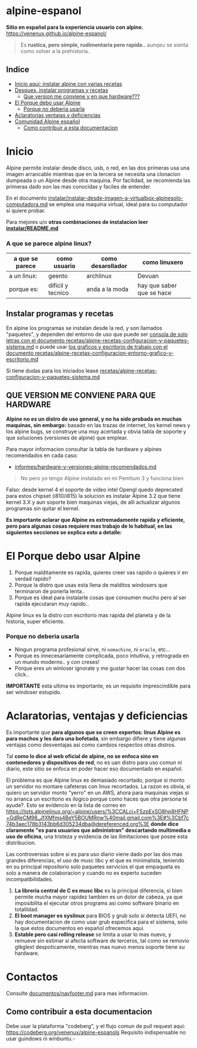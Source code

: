 # alpine-espanol

**Sitio en español para la experiencia usuario con alpine.**  https://venenux.github.io/alpine-espanol/

> Es **rustica, pero simple, rudimentaria pero rapida..** aunqeu se sienta como volver a la prehistoria..

## Indice

* [Inicio aqui: instalar alpine con varias recetas](#inicio)
* [Despues, instalar programas y recetas](#instalar-programas-y-recetas)
  * [Que version me conviene y en que hardware???](#que-version-me-conviene-para-que-hardware)
* [El Porque debo usar Alpine](#el-porque-debo-usar-alpine)
  * [Porque no deberia usarla](#porque-no-deberia-usarla)
* [Aclaratorias ventajas y deficiencias](#aclaratorias-ventajas-y-deficiencias)
* [Comunidad Alpine español](#comunidad)
  * [Como contribuir a esta documentacion](#como-contribuir-a-esta-documentacion)

# Inicio

Alpine permite instalar desde disco, usb, o red, en las dos primeras usa 
una imagen arrancable mientras que en la tercera se necesita una clonacion
dumpeada o un Alpine desde otra maquina. Por facilidad, se recomienda las 
primeras dado son las mas conocidas y faciles de entender.

En el documento [instalar/instalar-desde-imagen-a-virtualbox-alpinesolo-computadora.md](instalar/instalar-desde-imagen-a-virtualbox-alpinesolo-computadora.md)
se emplea una maquina virtual, ideal para su computador si quiere probar.

Para mejores u/o **otras combinaciones de instalacion leer [instalar/README.md](instalar/README.md)**

### A que se parece alpine linux?

| a que se parece | como usuario        | como desarollador   | como linuxero        |
| --------------- | ------------------- | ------------------- | -------------------- |
| a un linux:     |     geento          |      archlinux      |        Devuan        |
| porque es:      | dificil y tecnico   | anda a la moda      | hay que saber que se hace |

## Instalar programas y recetas

En alpine los programas se instalan desde la red, y son llamados "paquetes", 
y dependen del entorno de uso que puede ser [consola de solo letras con el documento recetas/alpine-recetas-configuracion-y-paquetes-sistema.md](recetas/alpine-recetas-configuracion-y-paquetes-sistema.md) 
o puede usar [los graficos y escritorio de trabajo con el documento recetas/alpine-recetas-configuracion-entorno-grafico-y-escritorio.md](recetas/alpine-recetas-configuracion-entorno-grafico-y-escritorio.md)

Si tiene dudas para los iniciados lease [recetas/alpine-recetas-configuracion-y-paquetes-sistema.md](alpine-recetas-configuracion-y-paquetes-sistema.md)

## QUE VERSION ME CONVIENE PARA QUE HARDWARE

**Alpine no es un distro de uso general, y no ha sido probada en muchas maquinas, sin embargo:** 
basado en las trazas de internet, los kernel news y los alpine bugs, se construye una 
muy acertada y obvia tabla de soporte y que soluciones (versiones de alpine) que emplear.

Para mayor informacion consultar la tabla de hardware y alpines recomendados en cada caso:
* [informes/hardware-y-versiones-alpine-recomendados.md](informes/hardware-y-versiones-alpine-recomendados.md)

> No pero yo tengo Alpine instalado en mi Pemtium 3 y funciona bien

Falso: desde kernel 4 el soporte de video intel Opengl quedo deprecated para estos chipset (i810/i815) 
la solucion es instalar Alpine 3.2 que tiene kernel 3.X y aun soporte bien maquinas viejas, de alli 
actualizar algunos programas sin quitar el kernel.

**Es importante aclarar que Alpine es extremadamente rapida y eficiente, pero para algunas cosas 
requiere mas trabajo de lo habitual, en las siguientes secciones se explica esto a detalle:**

# El Porque debo usar Alpine

1. Porque malditamente es rapida, quieres creer vas rapido o quieres ir en verdad rapido?
2. Porque la distro que usas esta llena de malditos windosers que terminaron de ponerla lenta.. 
2. Porque es ideal para instalarle cosas que consumen mucho pero al ser rapida ejecutaran muy rapido..

Alpine linux es la distro con escritorio mas rapida del planeta y de la historia, super eficiente.

### Porque no deberia usarla

* Ningun programa profesional sirve, ni `nomachine`, ni `oracle`, etc...
* Porque es innecesariamente complicada, poco intuitiva, y retrograda en un mundo moderno.. y con creses!
* Porque eres un winloser ignorate y me gustar hacer las cosas con dos click..

**IMPORTANTE** esta ultima es importante, es un requisito imprescindible para ser windoser estupido.

# Aclaratorias, ventajas y deficiencias

Es importante que **para algunos que se creen expertos: linux Alpine es para machos 
y les dara una bofetada**, sin embargo difiere y tiene algunas ventajas 
como desventajas asi como cambios respectos otras distros.

Tal **como lo dice al web oficial de alpine, no se enfoca sino en contenedores y dispositivos de red**, 
no es uan distro para uso comun ni diario, este sitio se enfoca en poder hacer eso documentado en español.

El problema es que Alpine linux es demasiado recortado, porque si monto un servidor no montare cafeteras con linux recortados.
La razon es obvia, si quiero un servidor monto "yerro" en un AWS, ahora para maquinas viejas 
si no arranca un escritorio es ilogico porque como haces que otra persona te ayude?.
Esto se evidencio en la lista de correo en https://lists.alpinelinux.org/~alpine/users/%3CCALci+FSzpExSO8hp8HFNP+GdReCM98_JfXMfms4BeY5BOUMRnw%40mail.gmail.com%3E#%3Cbf7c74b3aec178b3143bb6d305234dba@dereferenced.org%3E
**donde dice claramente "es para usuarios que administran" descartando multimedia o uso de oficina**, 
una tristeza y evidencia de las llimitaciones que posee esta distribucion.

Las controversias sobre si es para uso diario viene dado por las dos mas grandes diferencias, 
el uso de musc libc y el que es minimalista, teniendo en su principal repositorio solo paquetes servicios 
el que empaqueta es solo a manera de colaboracion y cuando no es experto suceden incompatibilidades.

1. **La libreria central de C es musc libc** es la principal diferencia, 
si bien permite mucha mayor rapidez tambien es un dolor de cabeza, ya que 
imposibilita el ejecutar otros programs asi como software binario en totalildad.
2. **El boot manager es syslinux** para BIOS y grub solo si detecta UEFI, 
no hay documentacion de como usar grub especifica para el sistema, 
solo la que estos documentos en español ofrecemos aqui.
3. **Estable pero casi rolling release** se limita a usar lo mas nuevo, 
y remueve sin estimar si afecta software de terceros, tal como se removio gtkglext 
despoticamente, mientras mas nuevo menos soporte tiene su hardware.

# Contactos

Consulte [documentos/navfooter.md](documentos/navfooter.md) para mas informacion.

## Como contribuir a esta documentacion

Debe usar la plataforma "codeberg", y el flujo comun de pull request aqui: https://codeberg.org/venenux/alpine-espanols
Requisito indispensable no usar guindows ni winbuntu.-

